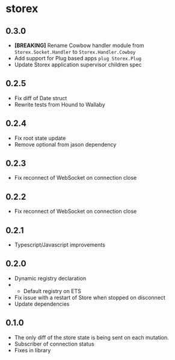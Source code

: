 # storex

## 0.3.0

- **[BREAKING]** Rename Cowbow handler module from `Storex.Socket.Handler` to `Storex.Handler.Cowboy`
- Add support for Plug based apps `plug Storex.Plug`
- Update Storex application supervisor children spec

## 0.2.5

- Fix diff of Date struct
- Rewrite tests from Hound to Wallaby

## 0.2.4

- Fix root state update
- Remove optional from jason dependency

## 0.2.3

- Fix reconnect of WebSocket on connection close

## 0.2.2

- Fix reconnect of WebSocket on connection close

## 0.2.1

- Typescript/Javascript improvements

## 0.2.0

- Dynamic registry declaration
- - Default registry on ETS
- Fix issue with a restart of Store when stopped on disconnect
- Update dependencies

## 0.1.0

- The only diff of the store state is being sent on each mutation.
- Subscriber of connection status
- Fixes in library
